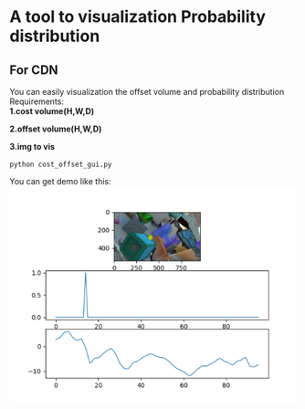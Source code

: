 # A tool to visualization Probability distribution
## For CDN
You can easily visualization the offset volume and probability distribution  
Requirements:  
**1.cost volume(H,W,D)**  

**2.offset volume(H,W,D)**  

**3.img to vis**   

```
python cost_offset_gui.py
```

You can get demo like this:  
<img src="CDN_demo.png">
